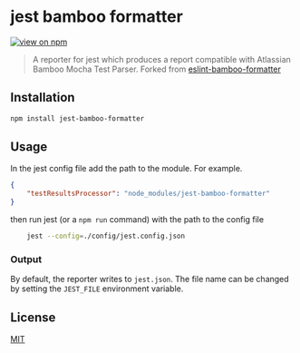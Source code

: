 # jest bamboo formatter
[![view on npm](http://img.shields.io/npm/v/jest-bamboo-formatter.svg?style=flat)](https://www.npmjs.com/package/jest-bamboo-formatter)

> A reporter for jest which produces a report compatible with Atlassian Bamboo Mocha Test Parser. Forked from [eslint-bamboo-formatter
](https://github.com/voidberg/eslint-bamboo-formatter)

## Installation

```sh
npm install jest-bamboo-formatter
```

## Usage

In the jest config file add the path to the module. For example.

```json
{
    "testResultsProcessor": "node_modules/jest-bamboo-formatter"
}
```

then run jest (or a `npm run` command) with the path to the config file

```sh
    jest --config=./config/jest.config.json
```

### Output

By default, the reporter writes to `jest.json`. The file name can be changed by setting the `JEST_FILE` environment variable.

## License

[MIT](https://github.com/adalbertoteixeira/jest-bamboo-formatter/blob/master/LICENSE)
